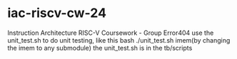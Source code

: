 # iac-riscv-cw-24
Instruction Architecture RISC-V Coursework - Group Error404
use the unit_test.sh to do unit testing,
like this
bash ./unit_test.sh imem(by changing the imem to any submodule)
the unit_test.sh is in the tb/scripts

